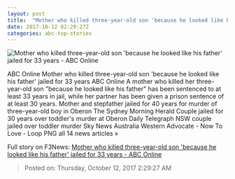 ```yaml
---
layout: post
title:  "Mother who killed three-year-old son 'because he looked like his father' jailed for 33 years - ABC Online"
date: 2017-10-12 02:29:27Z
categories: abc-top-stories
---
```


![Mother who killed three-year-old son 'because he looked like his father' jailed for 33 years - ABC Online](http://www.abc.net.au/news/image/9042626-1x1-700x700.png)

ABC Online Mother who killed three-year-old son 'because he looked like his father' jailed for 33 years ABC Online A mother who killed her three-year-old son "because he looked like his father" has been sentenced to at least 33 years in jail, while her partner has been given a prison sentence of at least 30 years. Mother and stepfather jailed for 40 years for murder of three-year-old boy in Oberon The Sydney Morning Herald Couple jailed for 30 years over toddler's murder at Oberon Daily Telegraph NSW couple jailed over toddler murder Sky News Australia Western Advocate - Now To Love - Loop PNG all 14 news articles »


Full story on F3News: [Mother who killed three-year-old son 'because he looked like his father' jailed for 33 years - ABC Online](http://www.f3nws.com/n/4JPfkC)

> Posted on: Thursday, October 12, 2017 2:29:27 AM
